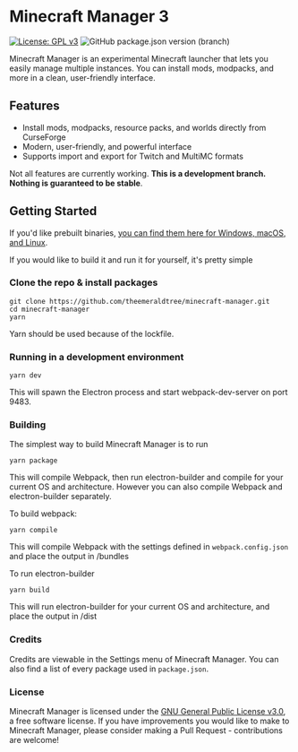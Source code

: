 # Minecraft Manager 3

[![License: GPL v3](https://img.shields.io/badge/License-GPLv3-blue.svg)](https://www.gnu.org/licenses/gpl-3.0) ![GitHub package.json version (branch)](https://img.shields.io/github/package-json/v/theemeraldtree/minecraft-manager/major)

Minecraft Manager is an experimental Minecraft launcher that lets you easily manage multiple instances. You can install mods, modpacks, and more in a clean, user-friendly interface.

## Features

- Install mods, modpacks, resource packs, and worlds directly from CurseForge
- Modern, user-friendly, and powerful interface
- Supports import and export for Twitch and MultiMC formats 

Not all features are currently working. **This is a development branch. Nothing is guaranteed to be stable**.

## Getting Started

If you'd like prebuilt binaries, [you can find them here for Windows, macOS, and Linux](https://theemeraldtree.net/mcm/download).

If you would like to build it and run it for yourself, it's pretty simple

### Clone the repo & install packages

```
git clone https://github.com/theemeraldtree/minecraft-manager.git
cd minecraft-manager
yarn
```

Yarn should be used because of the lockfile.

### Running in a development environment

```
yarn dev
```

This will spawn the Electron process and start webpack-dev-server on port 9483.

### Building

The simplest way to build Minecraft Manager is to run

```
yarn package
```

This will compile Webpack, then run electron-builder and compile for your current OS and architecture.
However you can also compile Webpack and electron-builder separately.

To build webpack:

```
yarn compile
```

This will compile Webpack with the settings defined in `webpack.config.json` and place the output in /bundles

To run electron-builder

```
yarn build
```

This will run electron-builder for your current OS and architecture, and place the output in /dist

### Credits

Credits are viewable in the Settings menu of Minecraft Manager. You can also find a list of every package used in `package.json`.

### License

Minecraft Manager is licensed under the [GNU General Public License v3.0](https://github.com/theemeraldtree/minecraft-manager/blob/master/LICENSE), a free software license. If you have improvements you would like to make to Minecraft Manager, please consider making a Pull Request - contributions are welcome!
